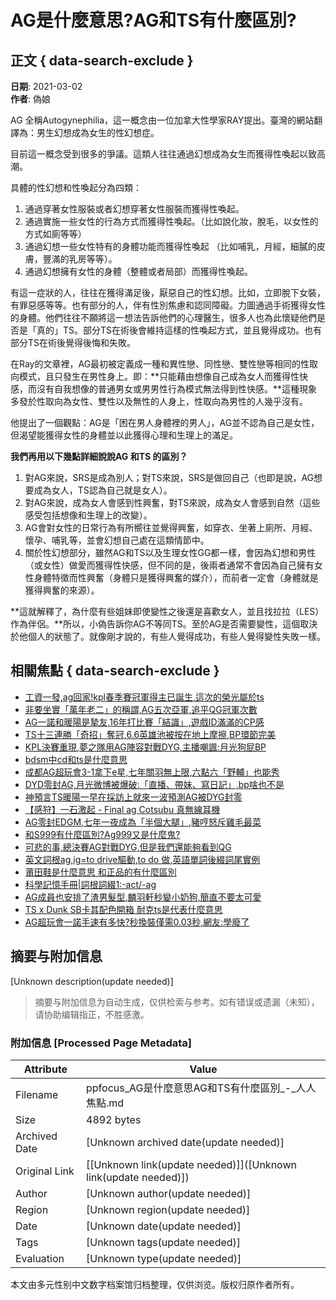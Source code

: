 # AG是什麼意思?AG和TS有什麼區別?

## 正文 { data-search-exclude }


**日期**: 2021-03-02  
**作者**: 偽娘  

AG 全稱Autogynephilia，這一概念由一位加拿大性學家RAY提出。臺灣的網站翻譯為：男生幻想成為女生的性幻想症。

目前這一概念受到很多的爭議。這類人往往通過幻想成為女生而獲得性喚起以致高潮。

具體的性幻想和性喚起分為四類：

1. 通過穿著女性服裝或者幻想穿著女性服裝而獲得性喚起。
2. 通過實施一些女性的行為方式而獲得性喚起。（比如說化妝，脫毛，以女性的方式如廁等等）
3. 通過幻想一些女性特有的身體功能而獲得性喚起 （比如哺乳，月經，細膩的皮膚，豐滿的乳房等等）。
4. 通過幻想擁有女性的身體（整體或者局部）而獲得性喚起。

有這一症狀的人，往往在獲得滿足後，厭惡自己的性幻想。比如，立即脫下女裝，有罪惡感等等。也有部分的人，伴有性別焦慮和認同障礙。力圖通過手術獲得女性的身體。他們往往不願將這一想法告訴他們的心理醫生，很多人也為此懷疑他們是否是「真的」TS。部分TS在術後會維持這樣的性喚起方式，並且覺得成功。也有部分TS在術後覺得後悔和失敗。

在Ray的文章裡，AG最初被定義成一種和異性戀、同性戀、雙性戀等相同的性取向模式，且只發生在男性身上。即：**只能藉由想像自己成為女人而獲得性快感，而沒有自我想像的普通男女或男男性行為模式無法得到性快感。**這種現象多發於性取向為女性、雙性以及無性的人身上，性取向為男性的人幾乎沒有。

他提出了一個觀點：AG是「困在男人身體裡的男人」，AG並不認為自己是女性，但渴望能獲得女性的身體並以此獲得心理和生理上的滿足。

**我們再用以下幾點詳細說說AG 和TS 的區別？**  
1. 對AG來說，SRS是成為別人；對TS來說，SRS是做回自己（也即是說，AG想要成為女人，TS認為自己就是女人）。
2. 對AG來說，成為女人會感到性興奮，對TS來說，成為女人會感到自然（這些感受包括想像和生理上的改變）。
3. AG會對女性的日常行為有所嚮往並覺得興奮，如穿衣、坐著上廁所、月經、懷孕、哺乳等，並會幻想自己處在這類情節中。
4. 關於性幻想部分，雖然AG和TS以及生理女性GG都一樣，會因為幻想和男性（或女性）做愛而獲得性快感，但不同的是，後兩者通常不會因為自己擁有女性身體特徵而性興奮（身體只是獲得興奮的媒介），而前者一定會（身體就是獲得興奮的來源）。

**這就解釋了，為什麼有些姐妹即使變性之後還是喜歡女人，並且找拉拉（LES）作為伴侶。**所以，小偽告訴你AG不等同TS。至於AG是否需要變性，這個取決於他個人的狀態了。就像剛才說的，有些人覺得成功，有些人覺得變性失敗一樣。

## 相關焦點 { data-search-exclude }

-   [工資一發,ag回家!kpl春季賽冠軍得主已誕生,這次的榮光屬於ts](/0/fa8187cfa.html)
-   [非要坐實「萬年老二」的稱謂,AG五次亞軍,追平QG冠軍次數](/0/fa6da4056.html)
-   [AG一諾和暖陽是摯友,16年打比賽「結識」,遊戲ID滿滿的CP感](/0/fa41e8601.html)
-   [TS十三連勝「奇招」奪冠,6.6英雄池被按在地上摩擦,BP環節完美](/0/fa747c862.html)
-   [KPL決賽重現,夢之隊用AG陣容對戰DYG,主播嘲諷:月光狗屁BP](/0/faf033ed7.html)
-   [bdsm中cd和ts是什麼意思](/0/fa814da59.html)
-   [成都AG超玩會3-1拿下e星,七年關羽無上限,六點六「野輔」也能秀](/0/fa8e79d5e.html)
-   [DYD零封AG,月光微博被爆破:「直播、帶妹、寫日記」,bp啥也不是](/0/fa2b9f506.html)
-   [神預言TS暖陽一早在採訪上就來一波預測AG被DYG封零](/0/faeb84ac0.html)
-   [【感狩】一石激起 - Final ag Cotsubu 真無線耳機](/0/fa79035f0.html)
-   [AG零封EDGM,七年一夜成為「半個大腿」,豬哼怒斥雞毛最菜](/0/faca74943.html)
-   [和S999有什麼區別?Ag999又是什麼鬼?](/0/fa2618efe.html)
-   [可悲的事,總決賽AG對戰DYG,但是我們還能夠看到QG](/0/fae26fe45.html)
-   [英文詞根ag,ig=to drive驅動,to do 做,英語單詞後綴詞尾實例](/0/fa31ff044.html)
-   [莆田鞋是什麼意思 和正品的有什麼區別](/0/fa090abec.html)
-   [科學記憶手冊|詞根詞綴1:-act/-ag](/0/fa823f4e7.html)
-   [AG成員也安排了渣男髮型,麟羽軒秒變小奶狗,簡直不要太可愛](/0/fa33a779e.html)
-   [TS x Dunk SB卡其配色開箱 耐克ts是代表什麼意思](/0/faa2da257.html)
-   [AG超玩會一諾手速有多快?秒換裝僅需0.03秒,網友:學廢了](/0/fa76b360a.html)
<!-- tcd_original_link https://ppfocus.com/0/fafecab48.html -->


## 摘要与附加信息

<!-- tcd_abstract -->
[Unknown description(update needed)]
<!-- tcd_abstract_end -->

> 摘要与附加信息为自动生成，仅供检索与参考。如有错误或遗漏（未知），请协助编辑指正，不胜感激。

### 附加信息 [Processed Page Metadata]

| Attribute       | Value                                  |
|-----------------|----------------------------------------|
| Filename        | ppfocus_AG是什麼意思AG和TS有什麼區別_-_人人焦點.md                             |
| Size            | 4892 bytes                           |
| Archived Date   | [Unknown archived date(update needed)]                             |
| Original Link   | [[Unknown link(update needed)]]([Unknown link(update needed)])                       |
| Author          | [Unknown author(update needed)]                               |
| Region          | [Unknown region(update needed)]                               |
| Date            | [Unknown date(update needed)]                                 |
| Tags            | [Unknown tags(update needed)]                                 |
| Evaluation            | [Unknown type(update needed)]                                 |
<!-- tcd_table_end -->

本文由多元性别中文数字档案馆归档整理，仅供浏览。版权归原作者所有。

